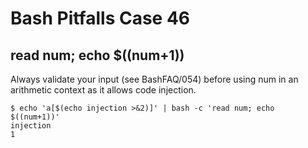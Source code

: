 # Bash Pitfalls Case 46
## read num; echo \$((num+1))

Always validate your input (see BashFAQ/054) before using num in an arithmetic context as it allows code injection.

```shell
$ echo 'a[$(echo injection >&2)]' | bash -c 'read num; echo $((num+1))'
injection
1
```
